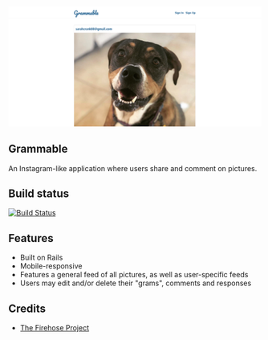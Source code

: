 ![](screenshot.png)

## Grammable
An Instagram-like application where users share and comment on pictures.

## Build status
[![Build Status](https://travis-ci.org/msarit/grammable.svg?branch=master)](https://travis-ci.org/msarit/grammable)

## Features
* Built on Rails
* Mobile-responsive
* Features a general feed of all pictures, as well as user-specific feeds
* Users may edit and/or delete their "grams", comments and responses

## Credits
* [The Firehose Project](https://thefirehoseproject.com)
